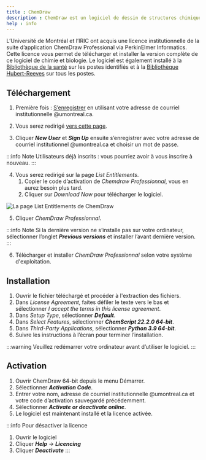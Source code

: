 ```yaml
---
title : ChemDraw
description : ChemDraw est un logiciel de dessin de structures chimiques.
help : info
---
```


L’Université de Montréal et l’IRIC ont acquis une licence institutionnelle de la suite d’application ChemDraw
Professional via PerkinElmer Informatics. Cette licence vous permet de télécharger et installer la version complète de
ce logiciel de chimie et biologie. Le logiciel est également installé à la [Bibliothèque de la santé](https://bib.umontreal.ca/espaces/#sante) sur les postes identifiés
et à la [Bibliothèque Hubert-Reeves](https://bib.umontreal.ca/espaces/#Hubert-reeves) sur tous les postes.

## Téléchargement

1. Première fois : [S’enregistrer](https://connect.revvitysignals.com/sitesubscription/Register.aspx?FlexeraAccountId=4182) en utilisant votre adresse de courriel institutionnelle @umontreal.ca.

2. Vous serez redirigé [vers cette page](https://perkinelmer.flexnetoperations.com/).
3. Cliquer ***New User*** et ***Sign Up*** ensuite s’enregistrer avec votre adresse de courriel institutionnel @umontreal.ca et choisir un mot de passe.

:::info Note 
Utilisateurs déjà inscrits : vous pourriez avoir à vous inscrire à nouveau.
:::

4. Vous serez redirigé sur la page *List Entitlements*.
   1. Copier le code d’activation de *Chemdraw Professionnal*, vous en aurez besoin plus tard.
   2. Cliquer sur *Download Now* pour télécharger le logiciel.

![La page List Entitlements de ChemDraw](/img/docs/chemdraw2.webp)

5. Cliquer *ChemDraw Professionnal*.

:::info Note
Si la dernière version ne s’installe pas sur votre ordinateur, sélectionner l’onglet ***Previous versions*** et installer l’avant dernière version.
:::

6. Télécharger et installer *ChemDraw Professionnal* selon votre système d'exploitation.

## Installation

1. Ouvrir le fichier téléchargé et procéder à l'extraction des fichiers.
2. Dans *License Agreement*, faites défiler le texte vers le bas et sélectionner *I accept the terms in this license agreement*.
3. Dans *Setup Type*, sélectionner ***Default***.
4. Dans *Select Features*, sélectionner ***ChemScript 22.2.0 64-bit***.
5. Dans *Third-Party Applications*, sélectionner ***Python 3.9 64-bit***.
6. Suivre les instructions à l’écran pour terminer l’installation.

:::warning Veuillez redémarrer votre ordinateur avant d’utiliser le logiciel.
:::

## Activation

1. Ouvrir ChemDraw 64-bit depuis le menu Démarrer.
2. Sélectionner ***Activation Code***.
3. Entrer votre nom, adresse de courriel institutionnelle @umontreal.ca et votre code d’activation sauvegardé précédemment.
4. Sélectionner ***Activate or deactivate online***.
5. Le logiciel est maintenant installé et la licence activée.

:::info Pour désactiver la licence
1. Ouvrir le logiciel
2. Cliquer ***Help*** → ***Licencing***
3. Cliquer ***Deactivate***
:::

